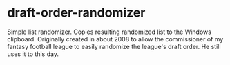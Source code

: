 draft-order-randomizer
======================

Simple list randomizer. Copies resulting randomized list to the Windows clipboard. Originally created in about 2008 to allow the commissioner of my fantasy football league to easily randomize the league's draft order. He still uses it to this day.